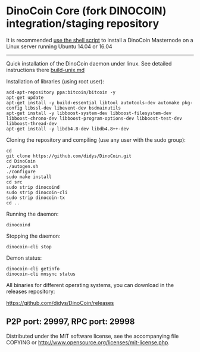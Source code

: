DinoCoin Core (fork DINOCOIN) integration/staging repository
======================================


It is recommended [use the shell script](https://github.com/didys/lpcinstall) to install a DinoCoin Masternode on a Linux server running Ubuntu 14.04 or 16.04

***

Quick installation of the DinoCoin daemon under linux. See detailed instructions there [build-unix.md](build-unix.md)

Installation of libraries (using root user):

    add-apt-repository ppa:bitcoin/bitcoin -y
    apt-get update
    apt-get install -y build-essential libtool autotools-dev automake pkg-config libssl-dev libevent-dev bsdmainutils
    apt-get install -y libboost-system-dev libboost-filesystem-dev libboost-chrono-dev libboost-program-options-dev libboost-test-dev libboost-thread-dev
    apt-get install -y libdb4.8-dev libdb4.8++-dev

Cloning the repository and compiling (use any user with the sudo group):

    cd
    git clone https://github.com/didys/DinoCoin.git
    cd DinoCoin
    ./autogen.sh
    ./configure
    sudo make install
    cd src
    sudo strip dinocoind
    sudo strip dinocoin-cli
    sudo strip dinocoin-tx
    cd ..

Running the daemon:

    dinocoind 

Stopping the daemon:

    dinocoin-cli stop

Demon status:

    dinocoin-cli getinfo
    dinocoin-cli mnsync status

All binaries for different operating systems, you can download in the releases repository:

https://github.com/didys/DinoCoin/releases

P2P port: 29997, RPC port: 29998
-
Distributed under the MIT software license, see the accompanying file COPYING or http://www.opensource.org/licenses/mit-license.php.
